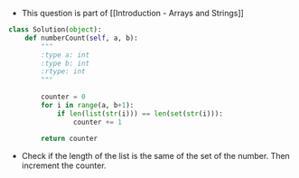 - This question is part of [[Introduction - Arrays and Strings]]

```python
class Solution(object):
	def numberCount(self, a, b):
		"""
		:type a: int
		:type b: int
		:rtype: int
		"""
		
		counter = 0
		for i in range(a, b+1):
			if len(list(str(i))) == len(set(str(i))):
				counter += 1
		
		return counter
```

- Check if the length of the list is the same of the set of the number. Then increment the counter. 